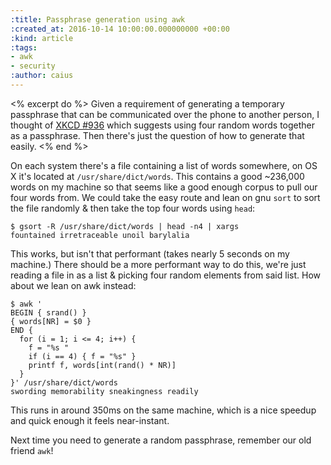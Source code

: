 ```yaml
---
:title: Passphrase generation using awk
:created_at: 2016-10-14 10:00:00.000000000 +00:00
:kind: article
:tags:
- awk
- security
:author: caius
---
```


<% excerpt do %>
Given a requirement of generating a temporary passphrase that can be communicated over the phone to another person, I thought of [XKCD #936][] which suggests using four random words together as a passphrase. Then there's just the question of how to generate that easily.
<% end %>

[XKCD #936]: https://xkcd.com/936/

On each system there's a file containing a list of words somewhere, on OS X it's located at `/usr/share/dict/words`. This contains a good ~236,000 words on my machine so that seems like a good enough corpus to pull our four words from. We could take the easy route and lean on gnu `sort` to sort the file randomly & then take the top four words using `head`:


    $ gsort -R /usr/share/dict/words | head -n4 | xargs
    fountained irretraceable unoil barylalia

This works, but isn't that performant (takes nearly 5 seconds on my machine.) There should be a more performant way to do this, we're just reading a file in as a list & picking four random elements from said list. How about we lean on awk instead:

    $ awk '
    BEGIN { srand() }
    { words[NR] = $0 }
    END {
      for (i = 1; i <= 4; i++) {
        f = "%s "
        if (i == 4) { f = "%s" }
        printf f, words[int(rand() * NR)]
      }
    }' /usr/share/dict/words
    swording memorability sneakingness readily

This runs in around 350ms on the same machine, which is a nice speedup and quick enough it feels near-instant.

Next time you need to generate a random passphrase, remember our old friend `awk`!
